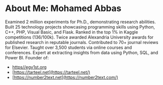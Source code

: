 # About Me: Mohamed Abbas

Examined 2 million experiments for Ph.D., demonstrating research abilities. Built 25 technology projects showcasing programming skills using Python, C++, PHP, Visual Basic, and Flask. Ranked in the top 1% in Kaggle competitions (136/100k). Twice awarded Alexandria University awards for published research in reputable journals. Contributed to 70+ journal reviews for Elsevier. Taught over 3,500 students via online courses and conferences. Expert at extracting insights from data using Python, SQL, and Power BI.
Founder of:

- [https//egy1st.org](https://egy1st.org/)
- [https://tarteel.net](https://tarteel.net/)
- [https://number2text.net](https://number2text.com/)

